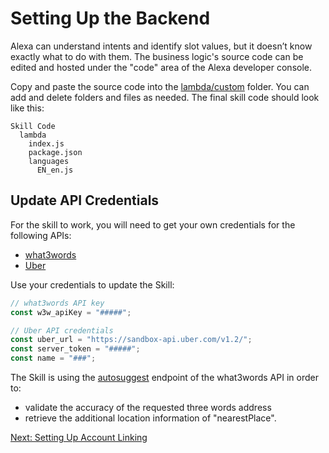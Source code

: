 # Setting Up the Backend

Alexa can understand intents and identify slot values, but it doesn’t know exactly what to do with them. The business logic's source code can be edited and hosted under the "code" area of the Alexa developer console.

Copy and paste the source code into the [lambda/custom](./lambda/custom) folder. You can add and delete folders and files as needed. The final skill code should look like this:

```
Skill Code
  lambda
    index.js
    package.json
    languages
      EN_en.js
```

## Update API Credentials

For the skill to work, you will need to get your own credentials for the following APIs:

- [what3words](https://developer.what3words.com/public-api)
- [Uber](https://developer.uber.com)

Use your credentials to update the Skill:

```javascript
// what3words API key
const w3w_apiKey = "#####";

// Uber API credentials
const uber_url = "https://sandbox-api.uber.com/v1.2/";
const server_token = "#####";
const name = "###";
```

The Skill is using the [autosuggest](https://docs.what3words.com/api/v3/#autosuggest) endpoint of the what3words API in order to:

- validate the accuracy of the requested three words address
- retrieve the additional location information of "nearestPlace".

[Next: Setting Up Account Linking](./account_linking.md)

